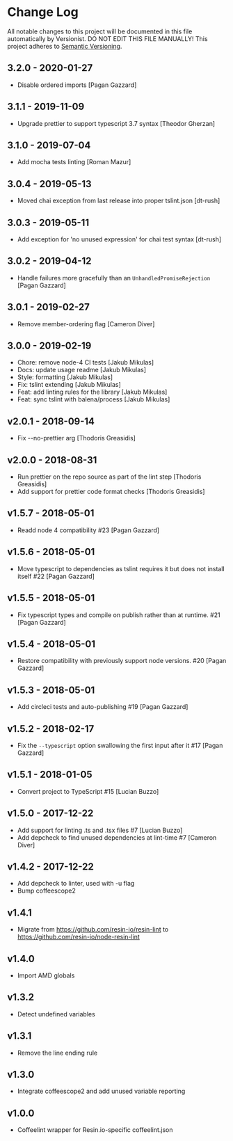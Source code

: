 # Change Log

All notable changes to this project will be documented in this file
automatically by Versionist. DO NOT EDIT THIS FILE MANUALLY!
This project adheres to [Semantic Versioning](http://semver.org/).

## 3.2.0 - 2020-01-27

* Disable ordered imports [Pagan Gazzard]

## 3.1.1 - 2019-11-09

* Upgrade prettier to support typescript 3.7 syntax [Theodor Gherzan]

## 3.1.0 - 2019-07-04

* Add mocha tests linting [Roman Mazur]

## 3.0.4 - 2019-05-13

* Moved chai exception from last release into proper tslint.json [dt-rush]

## 3.0.3 - 2019-05-11

* Add exception for 'no unused expression' for chai test syntax [dt-rush]

## 3.0.2 - 2019-04-12

* Handle failures more gracefully than an `UnhandledPromiseRejection` [Pagan Gazzard]

## 3.0.1 - 2019-02-27

* Remove member-ordering flag [Cameron Diver]

## 3.0.0 - 2019-02-19

* Chore: remove node-4 CI tests [Jakub Mikulas]
* Docs: update usage readme [Jakub Mikulas]
* Style: formatting [Jakub Mikulas]
* Fix: tslint extending [Jakub Mikulas]
* Feat: add linting rules for the library [Jakub Mikulas]
* Feat: sync tslint with balena/process [Jakub Mikulas]

## v2.0.1 - 2018-09-14

* Fix --no-prettier arg [Thodoris Greasidis]

## v2.0.0 - 2018-08-31

* Run prettier on the repo source as part of the lint step [Thodoris Greasidis]
* Add support for prettier code format checks [Thodoris Greasidis]

## v1.5.7 - 2018-05-01

* Readd node 4 compatibility #23 [Pagan Gazzard]

## v1.5.6 - 2018-05-01

* Move typescript to dependencies as tslint requires it but does not install itself #22 [Pagan Gazzard]

## v1.5.5 - 2018-05-01

* Fix typescript types and compile on publish rather than at runtime. #21 [Pagan Gazzard]

## v1.5.4 - 2018-05-01

* Restore compatibility with previously support node versions. #20 [Pagan Gazzard]

## v1.5.3 - 2018-05-01

* Add circleci tests and auto-publishing #19 [Pagan Gazzard]

## v1.5.2 - 2018-02-17

* Fix the `--typescript` option swallowing the first input after it #17 [Pagan Gazzard]

## v1.5.1 - 2018-01-05

* Convert project to TypeScript #15 [Lucian Buzzo]

## v1.5.0 - 2017-12-22

* Add support for linting .ts and .tsx files #7 [Lucian Buzzo]
* Add depcheck to find unused dependencies at lint-time #7 [Cameron Diver]

## v1.4.2 - 2017-12-22

* Add depcheck to linter, used with -u flag
* Bump coffeescope2

## v1.4.1

* Migrate from https://github.com/resin-io/resin-lint to https://github.com/resin-io/node-resin-lint

## v1.4.0

* Import AMD globals

## v1.3.2

* Detect undefined variables

## v1.3.1

* Remove the line ending rule

## v1.3.0

* Integrate coffeescope2 and add unused variable reporting

## v1.0.0

* Coffeelint wrapper for Resin.io-specific coffeelint.json
